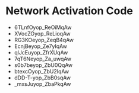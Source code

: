 # Network Activation Code
* 6TLnfOyop_ReOiMqAw
* XVocZOyop_ReLioqAw
* RG3KOeyop_ZeqB4qAw
* EcnjBeyop_Ze7yIqAw
* qlJcEuyop_ZfrXUqAw
* 7qT6Neyop_Za_uwqAw
* s0b7beyop_ZbU0QqAw
* btexcOyop_ZbU2IqAw
* dDD-T-yop_ZbB0sqAw
* _mxsJuyop_ZbaPkqAw